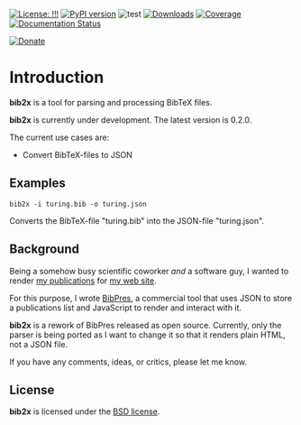 [![License: !!!](https://img.shields.io/badge/License-!!!-green.svg)](https://github.com/dkrajzew/bib2x/blob/master/LICENSE)
[![PyPI version](https://badge.fury.io/py/bib2x.svg)](https://pypi.python.org/pypi/bib2x)
![test](https://github.com/dkrajzew/bib2x/actions/workflows/test.yml/badge.svg)
[![Downloads](https://pepy.tech/badge/bib2x)](https://pepy.tech/project/bib2x)
[![Coverage](https://img.shields.io/badge/coverage-90%25-success)](https://img.shields.io/badge/coverage-90%25-success)
[![Documentation Status](https://readthedocs.org/projects/bib2x/badge/?version=latest)](https://bib2x.readthedocs.io/en/latest/?badge=latest)


[![Donate](https://www.paypalobjects.com/en_US/i/btn/btn_donate_SM.gif)](https://www.paypal.com/cgi-bin/webscr?cmd=_s-xclick&hosted_button_id=GVQQWZKB6FDES)


Introduction
============

__bib2x__ is a tool for parsing and processing BibTeX files.

__bib2x__ is currently under development. The latest version is 0.2.0.

The current use cases are:

* Convert BibTeX-files to JSON


Examples
--------

```console
bib2x -i turing.bib -o turing.json
```

Converts the BibTeX-file "turing.bib" into the JSON-file "turing.json".


Background
----------

Being a somehow busy scientific coworker *and* a software guy, I wanted to render [my publications](https://www.krajzewicz.de/daniel/publications.php) for [my web site](https://www.krajzewicz.de).

For this purpose, I wrote [BibPres](https://www.krajzewicz.de/bibpres/index.php), a commercial tool that uses JSON to store a publications list and JavaScript to render and interact with it.

__bib2x__ is a rework of BibPres released as open source. Currently, only the parser is being ported as I want to change it so that it renders plain HTML, not a JSON file.

If you have any comments, ideas, or critics, please let me know.


License
-------

__bib2x__ is licensed under the [BSD license](license.md).

